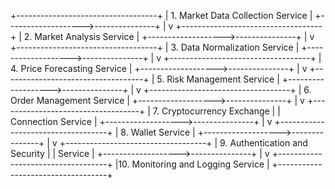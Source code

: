 +-----------------------------------+
| 1. Market Data Collection Service |
+------------------->---------------+
                   |
                   v
+-----------------------------------+
| 2. Market Analysis Service        |
+------------------->---------------+
                   |
                   v
+-----------------------------------+
| 3. Data Normalization Service     |
+------------------->---------------+
                   |
                   v
+-----------------------------------+
| 4. Price Forecasting Service      |
+------------------->---------------+
                   |
                   v
+-----------------------------------+
| 5. Risk Management Service        |
+------------------->---------------+
                   |
                   v
+-----------------------------------+
| 6. Order Management Service       |
+------------------->---------------+
                   |
                   v
+-----------------------------------+
| 7. Cryptocurrency Exchange        |
|    Connection Service             |
+------------------->---------------+
                   |
                   v
+-----------------------------------+
| 8. Wallet Service                 |
+------------------->---------------+
                   |
                   v
+-----------------------------------+
| 9. Authentication and Security    |
|    Service                        |
+------------------->---------------+
                   |
                   v
+-----------------------------------+
|10. Monitoring and Logging Service |
+-----------------------------------+
